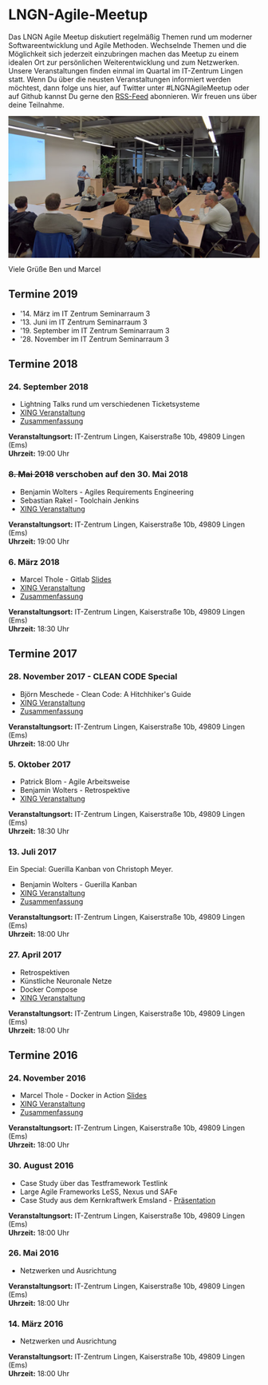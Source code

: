 # LNGN-Agile-Meetup

Das LNGN Agile Meetup diskutiert regelmäßig Themen rund um moderner Softwareentwicklung und Agile Methoden. Wechselnde Themen und die Möglichkeit sich jederzeit einzubringen machen das Meetup zu einem idealen Ort zur persönlichen Weiterentwicklung und zum Netzwerken. Unsere Veranstaltungen finden einmal im Quartal im IT-Zentrum Lingen statt. Wenn Du über die neusten Veranstaltungen informiert werden möchtest, dann folge uns hier, auf Twitter unter #LNGNAgileMeetup oder auf Github kannst Du gerne den [RSS-Feed](https://github.com/lngn-agile-meetup/lngn-agile-meetup.github.io/commits/master.atom) abonnieren. Wir freuen uns über deine Teilnahme.

<img align="center" alt="Ein Meetup in 2017" src="allgemeines/foto-der-teilnehmer-600.jpg"/>

Viele Grüße 
Ben und Marcel

## Termine 2019

* '14. März im IT Zentrum Seminarraum 3
* '13. Juni im IT Zentrum Seminarraum 3
* '19. September im IT Zentrum Seminarraum 3
* '28. November im IT Zentrum Seminarraum 3

## Termine 2018

### 24. September 2018

* Lightning Talks rund um verschiedenen Ticketsysteme
* [XING Veranstaltung](https://www.xing.com/events/lngn-agile-meetup-1979291)
* [Zusammenfassung](meetups/20180924-meetup11-ticketsysteme)

__Veranstaltungsort:__ IT-Zentrum Lingen, Kaiserstraße 10b, 49809 Lingen (Ems)  
__Uhrzeit:__ 19:00 Uhr

### ~~8. Mai 2018~~ verschoben auf den 30. Mai 2018

* Benjamin Wolters - Agiles Requirements Engineering
* Sebastian Rakel - Toolchain Jenkins
* [XING Veranstaltung](https://www.xing.com/events/lngn-agile-meetup-1949515)

__Veranstaltungsort:__ IT-Zentrum Lingen, Kaiserstraße 10b, 49809 Lingen (Ems)  
__Uhrzeit:__ 19:00 Uhr

### 6. März 2018

* Marcel Thole - Gitlab [Slides](https://talks.marcelthole.de/toolchains/gitlab.html)
* [XING Veranstaltung](https://www.xing.com/events/lngn-agile-meetup-nine-1915601)
* [Zusammenfassung](meetups/20180306-meetup9-gitlab)

__Veranstaltungsort:__ IT-Zentrum Lingen, Kaiserstraße 10b, 49809 Lingen (Ems)  
__Uhrzeit:__ 18:30 Uhr

## Termine 2017


### 28. November 2017 - CLEAN CODE Special

* Björn Meschede - Clean Code: A Hitchhiker's Guide
* [XING Veranstaltung](https://www.xing.com/events/lngn-agile-meetup-clean-code-special-1873530)
* [Zusammenfassung](meetups/20171128-meetup8-cleancode)

__Veranstaltungsort:__ IT-Zentrum Lingen, Kaiserstraße 10b, 49809 Lingen (Ems)  
__Uhrzeit:__ 18:00 Uhr

### 5. Oktober 2017

* Patrick Blom - Agile Arbeitsweise 
* Benjamin Wolters - Retrospektive
* [XING Veranstaltung](https://www.xing.com/events/lngn-agile-meetup-1853207)

__Veranstaltungsort:__ IT-Zentrum Lingen, Kaiserstraße 10b, 49809 Lingen (Ems)  
__Uhrzeit:__ 18:30 Uhr

### 13. Juli 2017

Ein  Special: Guerilla Kanban von Christoph Meyer.

* Benjamin Wolters - Guerilla Kanban
* [XING Veranstaltung](https://www.xing.com/events/lngn-agile-meetup-1833581)
* [Zusammenfassung](meetups/20170713-meetup6-guerillakanban)

__Veranstaltungsort:__ IT-Zentrum Lingen, Kaiserstraße 10b, 49809 Lingen (Ems)  
__Uhrzeit:__ 18:00 Uhr

### 27. April 2017

* Retrospektiven
* Künstliche Neuronale Netze
* Docker Compose
* [XING Veranstaltung](https://www.xing.com/events/lngn-agile-meetup-five-1811313)

__Veranstaltungsort:__ IT-Zentrum Lingen, Kaiserstraße 10b, 49809 Lingen (Ems)  
__Uhrzeit:__ 18:00 Uhr

## Termine 2016

### 24. November 2016
* Marcel Thole - Docker in Action [Slides](https://talks.marcelthole.de/docker/)
* [XING Veranstaltung](https://www.xing.com/events/docker-action-lngn-agile-meetup-four-1745326)
* [Zusammenfassung](meetups/20161124-meetup4-docker)

__Veranstaltungsort:__ IT-Zentrum Lingen, Kaiserstraße 10b, 49809 Lingen (Ems)  
__Uhrzeit:__ 18:00 Uhr


### 30. August 2016
* Case Study über das Testframework Testlink
* Large Agile Frameworks LeSS, Nexus und SAFe 
* Case Study aus dem Kernkraftwerk Emsland - [Präsentation](assets/2016_08_30_KUB.ppsx)

__Veranstaltungsort:__ IT-Zentrum Lingen, Kaiserstraße 10b, 49809 Lingen (Ems)  
__Uhrzeit:__ 18:00 Uhr


### 26. Mai 2016
* Netzwerken und Ausrichtung

__Veranstaltungsort:__ IT-Zentrum Lingen, Kaiserstraße 10b, 49809 Lingen (Ems)    
__Uhrzeit:__ 18:00 Uhr


### 14. März 2016
* Netzwerken und Ausrichtung

__Veranstaltungsort:__ IT-Zentrum Lingen, Kaiserstraße 10b, 49809 Lingen (Ems)  
__Uhrzeit:__ 18:00 Uhr

